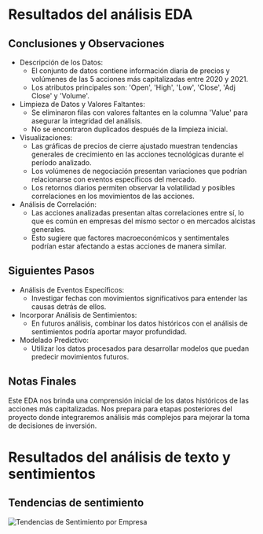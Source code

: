 # Resultados del análisis EDA

## Conclusiones y Observaciones
* Descripción de los Datos:
  * El conjunto de datos contiene información diaria de precios y volúmenes de las 5 acciones más capitalizadas entre 2020 y 2021.
  * Los atributos principales son: 'Open', 'High', 'Low', 'Close', 'Adj Close' y 'Volume'.
* Limpieza de Datos y Valores Faltantes:
  * Se eliminaron filas con valores faltantes en la columna 'Value' para asegurar la integridad del análisis.
  * No se encontraron duplicados después de la limpieza inicial.
* Visualizaciones:
  * Las gráficas de precios de cierre ajustado muestran tendencias generales de crecimiento en las acciones tecnológicas durante el período analizado.
  * Los volúmenes de negociación presentan variaciones que podrían relacionarse con eventos específicos del mercado.
  * Los retornos diarios permiten observar la volatilidad y posibles correlaciones en los movimientos de las acciones.
* Análisis de Correlación:
  * Las acciones analizadas presentan altas correlaciones entre sí, lo que es común en empresas del mismo sector o en mercados alcistas generales.
  * Esto sugiere que factores macroeconómicos y sentimentales podrían estar afectando a estas acciones de manera similar.

## Siguientes Pasos
* Análisis de Eventos Específicos:
  * Investigar fechas con movimientos significativos para entender las causas detrás de ellos.
* Incorporar Análisis de Sentimientos:
  * En futuros análisis, combinar los datos históricos con el análisis de sentimientos podría aportar mayor profundidad.
* Modelado Predictivo:
  * Utilizar los datos procesados para desarrollar modelos que puedan predecir movimientos futuros.

## Notas Finales  
Este EDA nos brinda una comprensión inicial de los datos históricos de las acciones más capitalizadas. Nos prepara para etapas posteriores del proyecto donde integraremos análisis más complejos para mejorar la toma de decisiones de inversión.


# Resultados del análisis de texto y sentimientos  

## Tendencias de sentimiento
![Tendencias de Sentimiento por Empresa](https://github.com/user-attachments/assets/71e0c858-fde9-48cc-adb5-7a920165f742)








